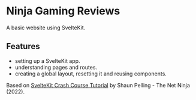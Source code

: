 # Ninja Gaming Reviews

A basic website using SvelteKit.

<!-- <p align="center">
        <img src="screenshot.png">
</p> -->

## Features

- setting up a SvelteKit app.
- understanding pages and routes.
- creating a global layout, resetting it and reusing components.

Based on [SvelteKit Crash Course Tutorial](https://www.youtube.com/playlist?list=PL4cUxeGkcC9hpM9ARM59Ve3jqcb54dqiP) by Shaun Pelling - The Net Ninja (2022).